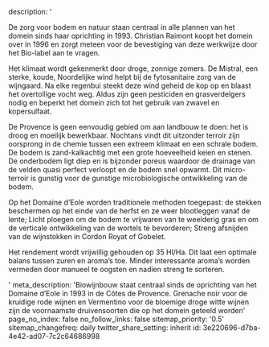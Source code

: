 description: '<p>De zorg voor bodem en natuur staan centraal in alle plannen van het domein sinds haar oprichting in 1993. Christian Raimont koopt het domein over in 1996 en zorgt meteen voor de bevestiging van deze werkwijze door het Bio-label aan te vragen.</p><p>Het klimaat wordt gekenmerkt door droge, zonnige zomers. De Mistral, een sterke, koude, Noordelijke wind helpt bij de fytosanitaire zorg van de wijngaard. Na elke regenbui steekt deze wind geheid de kop op en blaast het overtollige vocht weg. Aldus zijn geen pesticiden en grasverdelgers nodig en beperkt het domein zich tot het gebruik van zwavel en kopersulfaat.</p><p>De Provence is geen eenvoudig gebied om aan landbouw te doen: het is droog en moeilijk bewerkbaar. Nochtans vindt dit uitzonder terroir zijn oorsprong in de chemie tussen een extreem klimaat en een schrale bodem. De bodem is zand-kalkachtig met een grote hoeveelheid keien en stenen. De onderbodem ligt diep en is bijzonder poreus waardoor de drainage van de velden quasi perfect verloopt en de bodem snel opwarmt. Dit micro-terroir is gunstig voor de gunstige microbiologische ontwikkeling van de bodem.</p><p>Op het Domaine d’Eole worden traditionele methoden toegepast: de stekken beschermen op het einde van de herfst en ze weer blootleggen vanaf de lente; Licht ploegen om de bodem te vrijwaren van te weelderig gras en om de verticale ontwikkeling van de wortels te bevorderen; Streng afsnijden van de wijnstokken in Cordon Royat of Gobelet.</p><p>Het rendement wordt vrijwillig gehouden op 35 Hl/Ha. Dit laat een optimale balans tussen zuren en aroma’s toe. Minder interessante aroma’s worden vermeden door manueel te oogsten en nadien streng te sorteren.</p>'
meta_description: 'Biowijnbouw staat centraal sinds de oprichting van het Domaine d’Eole in 1993 in de Côtes de Provence. Grenache noir voor de kruidige rode wijnen en Vermentino voor de bloemige droge witte wijnen zijn de voornaamste druivensoorten die op het domein geteeld worden'
page_no_index: false
no_follow_links: false
sitemap_priority: '0.5'
sitemap_changefreq: daily
twitter_share_setting: inherit
id: 3e220696-d7ba-4e42-ad07-7c2c64686998
